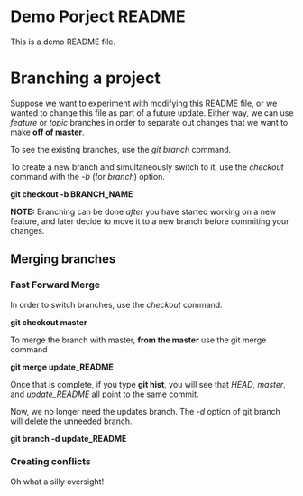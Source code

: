 # Demo Porject README

This is a demo README file. 


# Branching a project
Suppose we want to experiment with modifying this README file, or we wanted to change this file as part of a future update.  Either way, we can use *feature* or *topic* branches in order to separate out changes that we want to make **off of master**.

To see the existing branches, use the *git branch* command.

To create a new branch and simultaneously switch to it, use the *checkout* command with the *-b* (for *branch*) option.

**git checkout -b BRANCH_NAME** 

**NOTE:**  Branching can be done *after* you have started working on a new feature, and later decide to move it to a new branch before commiting your changes.

## Merging branches
### Fast Forward Merge
In order to switch branches, use the *checkout* command.

**git checkout master**

To merge the branch with master, **from the master** use the git merge command

**git merge update_README**

Once that is complete, if you type **git hist**, you will see that *HEAD*, *master*, and *update_README* all point to the same commit.

Now, we no longer need the updates branch.  The *-d* option of git branch will delete the unneeded branch.

**git branch -d update_README**

### Creating conflicts
Oh what a silly oversight!


